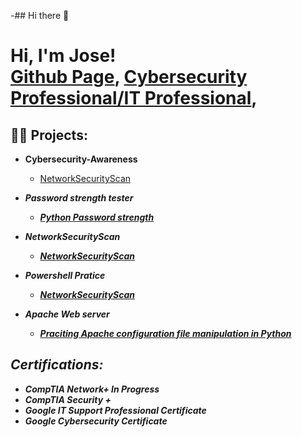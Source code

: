 -## Hi there 👋

<h1>Hi, I'm Jose! <br/><a href="[https://github.com/joshmadakor1](https://github.com/JoseN2)">Github Page</a>, <a href="https://www.linkedin.com/in/jose-navarro-guerrero-9860bb218/">Cybersecurity Professional/IT Professional</a>, 

<h2>👨‍💻 Projects:</h2>

- <b>Cybersecurity-Awareness</b>
  - [NetworkSecurityScan ](https://github.com/JoseN2/Cybersecurity-Awareness) <b><I>

- <b>Password strength tester</b>
  - [Python Password strength ](https://github.com/JoseN2/Password-Strength) <b><I>

- <b>NetworkSecurityScan</b>
  - [NetworkSecurityScan ](https://github.com/JoseN2/NetworkSecurityScan) <b><I>

- <b>Powershell Pratice</b>
  - [NetworkSecurityScan ](https://github.com/JoseN2/Powershell-Pratice) <b><I>
  
- <b> Apache Web server</b>
  - [Praciting Apache configuration file manipulation in Python](https://github.com/JoseN2/Apache-Config)

<h2> Certifications:</h2>

 - <b>CompTIA Network+ In Progress </b>
- <b>CompTIA Security + </b>
- <b>Google IT Support Professional Certificate </b>
- <b>Google Cybersecurity Certificate </b>


 <!-- this is hidden 
# - <b> (.NET Desktop Applications)</b>
# - [Ransomware Proof of Concept (Encrypter)](https://github.com/joshmadakor1/EncrypterPOC)
 # - [Ransomware Proof of Concept (Decrypter)](https://github.com/joshmadakor1/DecrypterPOC)
 # - [Keylogger with Email Capability](https://github.com/joshmadakor1/Key-Logger-With-Email)





# <h2> 🤳 Connect with me:</h2>

# [<img align="left" alt="JoshMadakor | YouTube" width="22px" src="https://cdn.jsdelivr.net/npm/simple-icons@v3/icons/youtube.svg" />][youtube]
# [<img align="left" alt="JoshMadakor | Twitter" width="22px" src="https://cdn.jsdelivr.net/npm/simple-icons@v3/icons/twitter.svg" />][twitter]
# [<img align="left" alt="JoshMadakor | LinkedIn" width="22px" src="https://cdn.jsdelivr.net/npm/simple-icons@v3/icons/linkedin.svg" />][linkedin]
# [<img align="left" alt="JoshMadakor | Instagram" width="22px" src="https://cdn.jsdelivr.net/npm/simple-icons@v3/icons/instagram.svg" />][instagram]

** [twitter]: https://twitter.com/joshmadakor **
# [youtube]: https://www.youtube.com/c/joshmadakor
# [instagram]: https://www.instagram.com/joshmadakor/
# [linkedin]: https://linkedin.com/in/joshmadakor
  
-->

